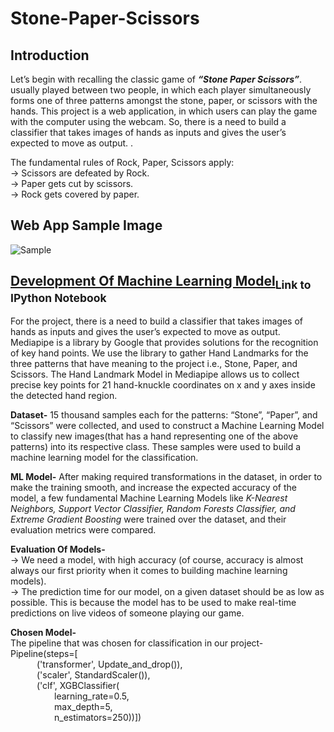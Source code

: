 # Stone-Paper-Scissors
## Introduction

<!-- Using mediapipe, we collected a large amount of data in the form of hand landmarks. To predict the user's movement, a Deep Neural Network model was developed using the landmark data.<br> -->

Let’s begin with recalling the classic game of ***“Stone Paper Scissors”***. usually played between two people, in which each player simultaneously forms one of three patterns amongst the stone, paper, or scissors with the hands. This project is a web application, in which users can play the game with the computer using the webcam. So, there is a need to build a classifier that takes images of hands as inputs and gives the user’s expected to move as output.
.<br>

The fundamental rules of Rock, Paper, Scissors apply:<br>
  -> Scissors are defeated by Rock.<br>
  -> Paper gets cut by scissors.<br>
  -> Rock gets covered by paper.<br>

## Web App Sample Image
![Sample](https://imgur.com/Xa2Gf1Z.png)

## [Development Of Machine Learning Model](https://github.com/aryan7781/Stone-Paper-Scissor/blob/master/Hand_Tracker/EDA%20and%20Machine%20Learning%20Model%20Selection/EDA%20and%20Model%20Selection.ipynb)<sub>Link to IPython Notebook</sub>
For the project, there is a need to build a classifier that takes images of hands as inputs and gives the user’s expected to move as output. Mediapipe is a library by Google that provides solutions for the recognition of key hand points. We use the library to gather Hand Landmarks for the three patterns that have meaning to the project i.e., Stone, Paper, and Scissors. The Hand Landmark Model in Mediapipe allows us to collect precise key points for 21 hand-knuckle coordinates on x and y axes inside the detected hand region.




**Dataset-** 15 thousand samples each for the patterns: “Stone”, “Paper”, and “Scissors” were collected, and used to construct a Machine Learning Model to classify new images(that has a hand representing one of the above patterns) into its respective class. These samples were used to build a machine learning model for the classification.


**ML Model-** After making required transformations in the dataset, in order to make the training smooth, and increase the expected accuracy of the model, a few fundamental Machine Learning Models like *K-Nearest Neighbors, Support Vector Classifier, Random Forests Classifier, and Extreme Gradient Boosting* were trained over the dataset, and their evaluation metrics were compared.


**Evaluation Of Models-** <br>
	-> We need a model, with high accuracy (of course, accuracy is almost always our first priority when it comes to building machine learning models).<br>
	-> The prediction time for our model, on a given dataset should be as low as possible. This is because the model has to be used to make real-time predictions on live videos of someone playing our game.
	
	
**Chosen Model-**<br>
The pipeline that was chosen for classification in our project-<br>
Pipeline(steps=[<br>
&emsp;&emsp;&emsp;('transformer', Update_and_drop()),<br> 
&emsp;&emsp;&emsp;('scaler', StandardScaler()),<br>
&emsp;&emsp;&emsp;('clf', XGBClassifier(<br>
&emsp;&emsp;&emsp;&emsp;&emsp;learning_rate=0.5,<br>
&emsp;&emsp;&emsp;&emsp;&emsp;max_depth=5,<br>
&emsp;&emsp;&emsp;&emsp;&emsp;n_estimators=250))])<br>

